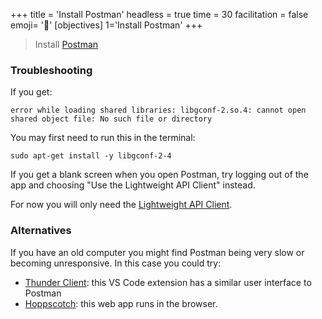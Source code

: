 +++
title = 'Install Postman'
headless = true
time = 30
facilitation = false
emoji= '🧩'
[objectives]
    1='Install Postman'
+++

> Install [Postman](https://www.getpostman.com/downloads/)

### Troubleshooting

If you get:

`error while loading shared libraries: libgconf-2.so.4: cannot open shared object file: No such file or directory`

You may first need to run this in the terminal:

`sudo apt-get install -y libgconf-2-4`

If you get a blank screen when you open Postman, try logging out of the app and choosing "Use the Lightweight API Client" instead.

For now you will only need the [Lightweight API Client](https://learning.postman.com/docs/getting-started/basics/using-api-client/#accessing-the-lightweight-api-client).

### Alternatives

If you have an old computer you might find Postman being very slow or becoming unresponsive. In this case you could try:

- [Thunder Client](https://www.thunderclient.io/): this VS Code extension has a similar user interface to Postman
- [Hoppscotch](https://hoppscotch.io/): this web app runs in the browser.
